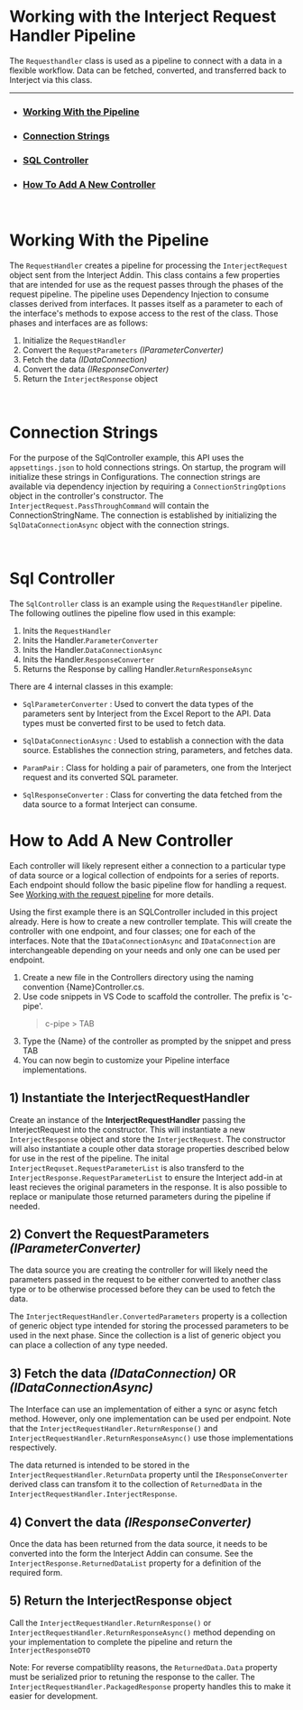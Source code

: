 # Working with the Interject Request Handler Pipeline

The `Requesthandler` class is used as a pipeline to connect with a data in a flexible workflow. Data can be fetched, converted, and transferred back to Interject via this class.

---
- ### **[Working With the Pipeline](#request-pipeline)**
- ### **[Connection Strings](#connection-strings)**
- ### **[SQL Controller](#sql-controller)**
- ### **[How To Add A New Controller](#new-controller-pipeline)**

<br>

# <a name="request-pipeline">Working With the Pipeline</a>

The `RequestHandler` creates a pipeline for processing the `InterjectRequest` object sent from the Interject Addin. This class contains a few properties that are intended for use as the request passes through the phases of the request pipeline. The pipeline uses Dependency Injection to consume classes derived from interfaces. It passes itself as a parameter to each of the interface's methods to expose access to the rest of the class. Those phases and interfaces are as follows:

1. Initialize the `RequestHandler`
2. Convert the `RequestParameters` _(IParameterConverter)_
3. Fetch the data _(IDataConnection)_
4. Convert the data _(IResponseConverter)_
5. Return the `InterjectResponse` object

<br>

# <a name="connection-strings">Connection Strings</a>

For the purpose of the SqlController example, this API uses the `appsettings.json` to hold connections strings. On startup, the program will initialize these strings in Configurations. The connection strings are available via dependency injection by requiring a `ConnectionStringOptions` object in the controller's constructor. The `InterjectRequest.PassThroughCommand` will contain the ConnectionStringName. The connection is established by initializing the `SqlDataConnectionAsync` object with the connection strings. 

<br>

# <a name="sql-controller">Sql Controller</a>

The `SqlController` class is an example using the `RequestHandler` pipeline. The following outlines the pipeline flow used in this example:

1. Inits the `RequestHandler`
2. Inits the Handler.`ParameterConverter`
3. Inits the Handler.`DataConnectionAsync`
4. Inits the Handler.`ResponseConverter`
5. Returns the Response by calling Handler.`ReturnResponseAsync`

There are 4 internal classes in this example:

- `SqlParameterConverter` : Used to convert the data types of the parameters sent by Interject from the Excel Report to the API. Data types must be converted first to be used to fetch data.

- `SqlDataConnectionAsync` : Used to establish a connection with the data source. Establishes the connection string, parameters, and fetches data.

- `ParamPair` : Class for holding a pair of parameters, one from the Interject request and its converted SQL parameter.

- `SqlResponseConverter` : Class for converting the data fetched from the data source to a format Interject can consume.


# <a name="new-controller-pipeline">How to Add A New Controller</a>

Each controller will likely represent either a connection to a particular type of data source or a logical collection of endpoints for a series of reports. Each endpoint should follow the basic pipeline flow for handling a request. See [Working with the request pipeline](#request-pipeline) for more details.

Using the first example there is an SQLController included in this project already. Here is how to create a new controller template. This will create the controller with one endpoint, and four classes; one for each of the interfaces. Note that the `IDataConnectionAsync` and `IDataConnection` are interchangeable depending on your needs and only one can be used per endpoint.

1. Create a new file in the Controllers directory using the naming convention {Name}Controller.cs.
2. Use code snippets in VS Code to scaffold the controller. The prefix is 'c-pipe'.
   > c-pipe > TAB
3. Type the {Name} of the controller as prompted by the snippet and press TAB
4. You can now begin to customize your Pipeline interface implementations.

## 1) **Instantiate the InterjectRequestHandler**

Create an instance of the **InterjectRequestHandler** passing the InterjectRequest into the constructor. This will instantiate a new `InterjectResponse` object and store the `InterjectRequest`. The constructor will also instantiate a couple other data storage properties described below for use in the rest of the pipeline. The inital `InterjectRequset.RequestParameterList` is also transferd to the `InterjectResponse.RequestParameterList` to ensure the Interject add-in at least recieves the original parameters in the response. It is also possible to replace or manipulate those returned parameters during the pipeline if needed.

## 2) **Convert the RequestParameters** _(IParameterConverter)_

The data source you are creating the controller for will likely need the parameters passed in the request to be either converted to another class type or to be otherwise processed before they can be used to fetch the data.

The `InterjectRequestHandler.ConvertedParameters` property is a collection of generic object type intended for storing the processed parameters to be used in the next phase. Since the collection is a list of generic object you can place a collection of any type needed.

## 3) **Fetch the data** _(IDataConnection)_ OR _(IDataConnectionAsync)_

The Interface can use an implementation of either a sync or async fetch method. However, only one implementation can be used per endpoint. Note that the `InterjectRequestHandler.ReturnResponse()` and `InterjectRequestHandler.ReturnResponseAsync()` use those implementations respectively.

The data returned is intended to be stored in the `InterjectRequestHandler.ReturnData` property until the `IResponseConverter` derived class can transfom it to the collection of `ReturnedData` in the `InterjectRequestHandler.InterjectResponse`.

## 4) **Convert the data** _(IResponseConverter)_

Once the data has been returned from the data source, it needs to be converted into the form the Interject Addin can consume. See the `InterjectResponse.ReturnedDataList` property for a definition of the required form.

## 5) **Return the InterjectResponse object**

Call the `InterjectRequestHandler.ReturnResponse()` or `InterjectRequestHandler.ReturnResponseAsync()` method depending on your implementation to complete the pipeline and return the `InterjectResponseDTO`

Note: For reverse compatiblilty reasons, the `ReturnedData.Data` property must be serialized prior to retuning the response to the caller. The `InterjectRequestHandler.PackagedResponse` property handles this to make it easier for development.

